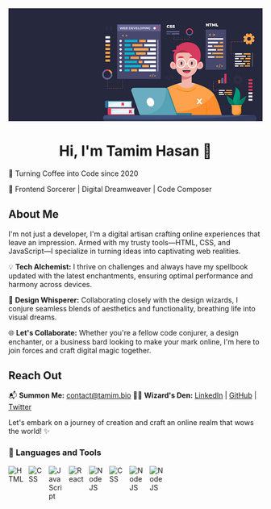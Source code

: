 <img src="https://raw.githubusercontent.com/tamimhasandev/tamimhasandev/main/web-dev.jpg" />
<p></p>
<p></p>
<h1 align="center" >Hi, I'm Tamim Hasan 👋 </h1>

🌟 Turning Coffee into Code since 2020

🚀 Frontend Sorcerer | Digital Dreamweaver | Code Composer

## About Me

I'm not just a developer, I'm a digital artisan crafting online experiences that leave an impression. Armed with my trusty tools—HTML, CSS, and JavaScript—I specialize in turning ideas into captivating web realities.

💡 **Tech Alchemist:** I thrive on challenges and always have my spellbook updated with the latest enchantments, ensuring optimal performance and harmony across devices.

🎨 **Design Whisperer:** Collaborating closely with the design wizards, I conjure seamless blends of aesthetics and functionality, breathing life into visual dreams.

🌐 **Let's Collaborate:** Whether you're a fellow code conjurer, a design enchanter, or a business bard looking to make your mark online, I'm here to join forces and craft digital magic together.

## Reach Out

📬 **Summon Me:** contact@tamim.bio
🧙‍♂️ **Wizard's Den:** [LinkedIn](https://www.linkedin.com/in/yourprofile) | [GitHub](https://github.com/yourprofile) | [Twitter](https://twitter.com/yourprofile)

Let's embark on a journey of creation and craft an online realm that wows the world! ✨

### 🧰 Languages and Tools

<img align="left" alt="HTML" width="30px" style="padding-right:10px;" src="https://cdn.jsdelivr.net/gh/devicons/devicon/icons/html5/html5-plain.svg" />
<img align="left" alt="CSS" width="30px" style="padding-right:10px;" src="https://cdn.jsdelivr.net/gh/devicons/devicon/icons/css3/css3-plain.svg" />
<img align="left" alt="JavaScript" width="30px" style="padding-right:10px;" src="https://cdn.jsdelivr.net/gh/devicons/devicon/icons/javascript/javascript-plain.svg" />
<img align="left" alt="React" width="30px" style="padding-right:10px;" src="https://cdn.jsdelivr.net/gh/devicons/devicon/icons/react/react-original.svg" />
<img align="left" alt="NodeJS" width="30px" style="padding-right:10px;" src="https://cdn.jsdelivr.net/gh/devicons/devicon/icons/git/git-original.svg" />
<img align="left" alt="CSS" width="30px" style="padding-right:10px;" src="https://cdn.jsdelivr.net/gh/devicons/devicon/icons/tailwindcss/tailwindcss-plain.svg" />
<img align="left" alt="NodeJS" width="30px" style="padding-right:10px;" src="https://cdn.jsdelivr.net/gh/devicons/devicon/icons/vscode/vscode-original.svg" /><img align="left" alt="NodeJS" width="30px" style="padding-right:10px;" src="https://cdn.jsdelivr.net/gh/devicons/devicon/icons/sass/sass-original.svg" />


